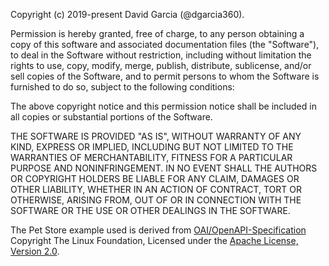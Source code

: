 Copyright (c) 2019-present David Garcia (@dgarcia360).

Permission is hereby granted, free of charge, to any person obtaining
a copy of this software and associated documentation files (the
"Software"), to deal in the Software without restriction, including
without limitation the rights to use, copy, modify, merge, publish,
distribute, sublicense, and/or sell copies of the Software, and to
permit persons to whom the Software is furnished to do so, subject to
the following conditions:

The above copyright notice and this permission notice shall be
included in all copies or substantial portions of the Software.

THE SOFTWARE IS PROVIDED "AS IS", WITHOUT WARRANTY OF ANY KIND,
EXPRESS OR IMPLIED, INCLUDING BUT NOT LIMITED TO THE WARRANTIES OF
MERCHANTABILITY, FITNESS FOR A PARTICULAR PURPOSE AND
NONINFRINGEMENT. IN NO EVENT SHALL THE AUTHORS OR COPYRIGHT HOLDERS BE
LIABLE FOR ANY CLAIM, DAMAGES OR OTHER LIABILITY, WHETHER IN AN ACTION
OF CONTRACT, TORT OR OTHERWISE, ARISING FROM, OUT OF OR IN CONNECTION
WITH THE SOFTWARE OR THE USE OR OTHER DEALINGS IN THE SOFTWARE.

The Pet Store example used is derived from [OAI/OpenAPI-Specification](https://github.com/OAI/OpenAPI-Specification/blob/master/examples/v3.0/petstore.yaml) Copyright The Linux Foundation, Licensed under the [Apache License, Version 2.0](https://github.com/OAI/OpenAPI-Specification/blob/master/LICENSE).

